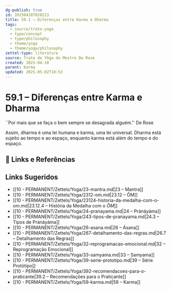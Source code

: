 ```yaml
---
dg-publish: true
id: 20250418T020213
title: 59.1 – Diferenças entre Karma e Dharma
tags:
  - source/trato-yoga
  - type/concept
  - type/philosophy
  - theme/yoga
  - theme/yoga/philosophy
zettel-type: literature
source: Trato de Yôga do Mestre De Rose
created: 2025-04-18
parent: Karma
updated: 2025-05-02T10:53
---
```


# 59.1 – Diferenças entre Karma e Dharma

``Por mais que se faça o bem sempre se desagrada alguém.''
    De Rose

Assim, dharma é uma lei humana e karma, uma lei universal. Dharma está sujeito ao tempo e ao espaço, enquanto karma está além do tempo e do espaço.

## 🔗 Links e Referências

## Links Sugeridos

- [[10 - PERMANENT/Zettels/Yoga/23-mantra.md\|23 – Mantra]]
- [[10 - PERMANENT/Zettels/Yoga/2312-om.md\|23.12 – ÔM]]
- [[10 - PERMANENT/Zettels/Yoga/23124-historia-da-medalha-com-o-om.md\|23.12.4 – História da Medalha com o *ÔM*]]
- [[10 - PERMANENT/Zettels/Yoga/24-pranayama.md\|24 – Pránáyáma]]
- [[10 - PERMANENT/Zettels/Yoga/243-tipos-de-pranayama.md\|24.3 – Tipos de Pránáyáma]]
- [[10 - PERMANENT/Zettels/Yoga/26-asana.md\|26 – Ásana]]
- [[10 - PERMANENT/Zettels/Yoga/267-detalhamento-das-regras.md\|26.7 – Detalhamento das Regras]]
- [[10 - PERMANENT/Zettels/Yoga/32-reprogramacao-emocional.md\|32 – Reprogramação Emocional]]
- [[10 - PERMANENT/Zettels/Yoga/33-samyama.md\|33 – Samyama]]
- [[10 - PERMANENT/Zettels/Yoga/39-serie-prototipo.md\|39 – Série Protótipo]]
- [[10 - PERMANENT/Zettels/Yoga/392-recomendacoes-para-o-praticante\|39.2 – Recomendações para o Praticante]]
- [[10 - PERMANENT/Zettels/Yoga/59-karma.md\|59 – Karma]]